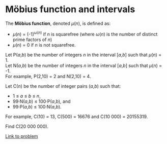 # Möbius function and intervals

<p>
The <b>Möbius function</b>, denoted <var>μ</var>(<var>n</var>), is defined as:
</p><ul><li><var>μ</var>(<var>n</var>) = (-1)<sup><var>ω</var>(<var>n</var>)</sup> if <var>n</var> is squarefree (where <var>ω</var>(<var>n</var>) is the number of distinct prime factors of <var>n</var>)</li>
<li><var>μ</var>(<var>n</var>) = 0 if <var>n</var> is not squarefree.</li>
</ul><p>
Let P(<var>a</var>,<var>b</var>) be the number of integers <var>n</var> in the interval [<var>a</var>,<var>b</var>] such that <var>μ</var>(<var>n</var>) = 1.<br />
Let N(<var>a</var>,<var>b</var>) be the number of integers <var>n</var> in the interval [<var>a</var>,<var>b</var>] such that <var>μ</var>(<var>n</var>) = -1.<br />
For example, P(2,10) = 2 and N(2,10) = 4.
</p>

<p>
Let C(<var>n</var>) be the number of integer pairs (<var>a</var>,<var>b</var>) such that:
</p><ul><li> 1 ≤ <var>a</var> ≤ <var>b</var> ≤ <var>n</var>,</li>
<li> 99·N(<var>a</var>,<var>b</var>) ≤ 100·P(<var>a</var>,<var>b</var>), and</li>
<li> 99·P(<var>a</var>,<var>b</var>) ≤ 100·N(<var>a</var>,<var>b</var>).</li>
</ul><p>
For example, C(10) = 13, C(500) = 16676 and C(10 000) = 20155319.
</p>

<p>
Find C(20 000 000).
</p>


[Link to problem](https://projecteuler.net/problem=464)
